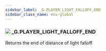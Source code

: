 ```yaml
---
sidebar_label: _G.PLAYER_LIGHT_FALLOFF_END
sidebar_class_name: env-global
---
```


### ![](/img/wiki/global.png) **_G**.PLAYER_LIGHT_FALLOFF_END
Returns the end of distance of light falloff<br/>

